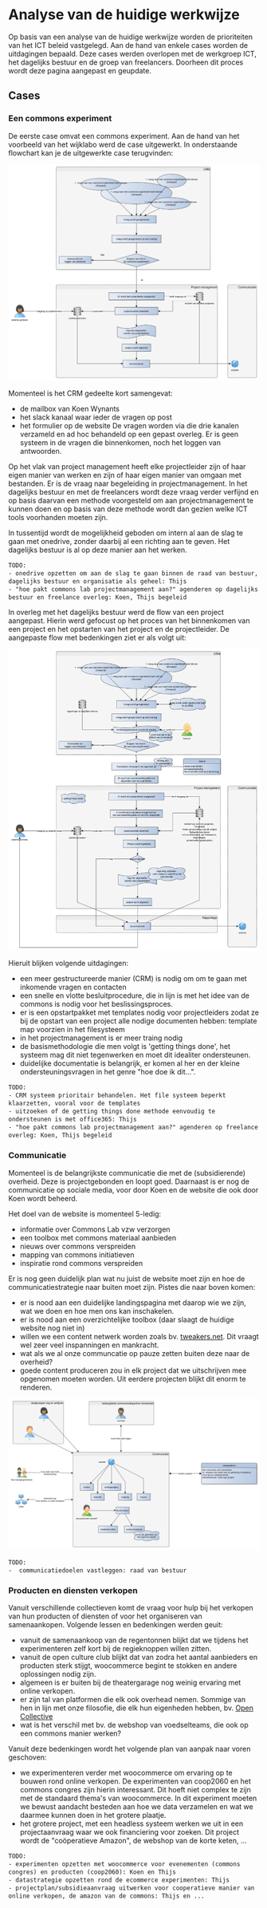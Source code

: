 # Analyse van de huidige werkwijze
Op basis van een analyse van de huidige werkwijze worden de prioriteiten van het ICT beleid vastgelegd.
Aan de hand van enkele cases worden de uitdagingen bepaald. Deze cases werden overlopen met de werkgroep ICT, het dagelijks bestuur en de groep van freelancers. Doorheen dit proces wordt deze pagina aangepast en geupdate. 

## Cases
### Een commons experiment
De eerste case omvat een commons experiment. Aan de hand van het voorbeeld van het wijklabo werd de case uitgewerkt. 
In onderstaande flowchart kan je de uitgewerkte case terugvinden: 

![flow van een commons experiment](../img/flow_commons%20experiment.png?raw=true)

Momenteel is het CRM gedeelte kort samengevat: 
- de mailbox van Koen Wynants
- het slack kanaal waar ieder de vragen op post
- het formulier op de website
De vragen worden via die drie kanalen verzameld en ad hoc behandeld op een gepast overleg. Er is geen systeem in de vragen die binnenkomen, noch het loggen van antwoorden. 

Op het vlak van project management heeft elke projectleider zijn of haar eigen manier van werken en zijn of haar eigen manier van omgaan met bestanden. Er is de 
vraag naar begeleiding in projectmanagement. In het dagelijks bestuur en met de freelancers wordt deze vraag verder verfijnd en op basis daarvan een methode voorgesteld om 
aan projectmanagement te kunnen doen en op basis van deze methode wordt dan gezien welke ICT tools voorhanden moeten zijn. 

In tussentijd wordt de mogelijkheid geboden om intern al aan de slag te gaan met onedrive, zonder daarbij al een richting aan te geven. Het dagelijks bestuur is al op deze 
manier aan het werken.

```
TODO: 
- onedrive opzetten om aan de slag te gaan binnen de raad van bestuur, dagelijks bestuur en organisatie als geheel: Thijs
- "hoe pakt commons lab projectmanagement aan?" agenderen op dagelijks bestuur en freelance overleg: Koen, Thijs begeleid
```

In overleg met het dagelijks bestuur werd de flow van een project aangepast. Hierin werd gefocust op het proces van het binnenkomen van een project en het opstarten van het project en de projectleider. 
De aangepaste flow met bedenkingen ziet er als volgt uit: 

![flow van een commons experiment](../img/flow_commons%20experiment_na_dagelijks_bestuur.png?raw=true)

Hieruit blijken volgende uitdagingen: 
- een meer gestructureerde manier (CRM) is nodig om om te gaan met inkomende vragen en contacten
- een snelle en vlotte besluitprocedure, die in lijn is met het idee van de commons is nodig voor het beslissingsproces. 
- er is een opstartpakket met templates nodig voor projectleiders zodat ze bij de opstart van een project alle nodige documenten hebben: template map voorzien in het filesysteem
- in het projectmanagement is er meer traing nodig
- de basismethodologie die men volgt is 'getting things done', het systeem mag dit niet tegenwerken en moet dit idealiter ondersteunen. 
- duidelijke documentatie is belangrijk, er komen al her en der kleine ondersteuningsvragen in het genre "hoe doe ik dit...". 

```
TODO: 
- CRM systeem prioritair behandelen. Het file systeem beperkt klaarzetten, vooral voor de templates
- uitzoeken of de getting things done methode eenvoudig te ondersteunen is met office365: Thijs
- "hoe pakt commons lab projectmanagement aan?" agenderen op freelance overleg: Koen, Thijs begeleid
```



### Communicatie
Momenteel is de belangrijkste communicatie die met de (subsidierende) overheid. Deze is projectgebonden en loopt 
goed. Daarnaast is er nog de communicatie op sociale media, voor door Koen en de website die ook door Koen wordt beheerd. 

Het doel van de website is momenteel 5-ledig: 
- informatie over Commons Lab vzw verzorgen
- een toolbox met commons materiaal aanbieden
- nieuws over commons verspreiden
- mapping van commons initiatieven
- inspiratie rond commons verspreiden

Er is nog geen duidelijk plan wat nu juist de website moet zijn en hoe de communicatiestrategie naar buiten moet zijn. Pistes die naar boven komen: 
- er is nood aan een duidelijke landingspagina met daarop wie we zijn, wat we doen en hoe men ons kan inschakelen.
- er is nood aan een overzichtelijke toolbox (daar slaagt de huidige website nog niet in)
- willen we een content netwerk worden zoals bv. [tweakers.net](https://tweakers.net). Dit vraagt wel zeer veel inspanningen en mankracht. 
- wat als we al onze communcatie op pauze zetten buiten deze naar de overheid? 
- goede content produceren zou in elk project dat we uitschrijven mee opgenomen moeten worden. Uit eerdere projecten blijkt dit enorm te renderen. 

![Schematische voorstelling van de communicatie](../img/flow_commons_communicatie.png?raw=true)

```
TODO: 
-  communicatiedoelen vastleggen: raad van bestuur
```


### Producten en diensten verkopen
Vanuit verschillende collectieven komt de vraag voor hulp bij het verkopen van hun producten of diensten of voor het organiseren van samenaankopen. Volgende lessen en bedenkingen werden geuit: 
- vanuit de samenaankoop van de regentonnen blijkt dat we tijdens het experimenteren zelf kort bij de regieknoppen willen zitten.
- vanuit de open culture club blijkt dat van zodra het aantal aanbieders en producten sterk stijgt, woocommerce begint te stokken en andere oplossingen nodig zijn. 
- algemeen is er buiten bij de theatergarage nog weinig ervaring met online verkopen.
- er zijn tal van platformen die elk ook overhead nemen. Sommige van hen in lijn met onze filosofie, die elk hun eigenheden hebben, bv. [Open Collective](https://opencollective.com/)
- wat is het verschil met bv. de webshop van voedselteams, die ook op een commons manier werken? 

Vanuit deze bedenkingen wordt het volgende plan van aanpak naar voren geschoven: 
- we experimenteren verder met woocommerce om ervaring op te bouwen rond online verkopen. De experimenten van coop2060 en het commons congres zijn hierin interessant. Dit hoeft niet complex te zijn met de standaard thema's van woocommerce. In dit experiment moeten we bewust aandacht besteden aan hoe we data verzamelen en wat we daarmee kunnen doen in het grotere plaatje. 
- het grotere project, met een headless systeem werken we uit in een projectaanvraag waar we ook financiering voor zoeken. Dit project wordt de "coöperatieve Amazon", de webshop van de korte keten, ...


```
TODO: 
- experimenten opzetten met woocommerce voor evenementen (commons congres) en producten (coop2060): Koen en Thijs
- datastrategie opzetten rond de ecommerce experimenten: Thijs
- projectplan/subsidieaanvraag uitwerken voor cooperatieve manier van online verkopen, de amazon van de commons: Thijs en ... 
```
